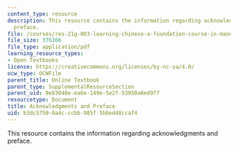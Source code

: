 ```yaml
---
content_type: resource
description: This resource contains the information regarding acknowledgments and
  preface.
file: /courses/res-21g-003-learning-chinese-a-foundation-course-in-mandarin-spring-2011/b3dc57500a4cccbb985f5bbed48ccaf4_MITRES_21G_003S11_ack_pfe.pdf
file_size: 376366
file_type: application/pdf
learning_resource_types:
- Open Textbooks
license: https://creativecommons.org/licenses/by-nc-sa/4.0/
ocw_type: OCWFile
parent_title: Online Textbook
parent_type: SupplementalResourceSection
parent_uid: 0e83046e-ea6e-149e-5e2f-53958a6ed9f7
resourcetype: Document
title: Acknowledgments and Preface
uid: b3dc5750-0a4c-ccbb-985f-5bbed48ccaf4
---
```

This resource contains the information regarding acknowledgments and preface.